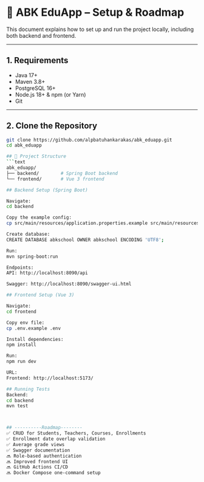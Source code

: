 # 🚀 ABK EduApp – Setup & Roadmap

This document explains how to set up and run the project locally, including both backend and frontend.

---

## 1. Requirements
- Java 17+
- Maven 3.8+
- PostgreSQL 16+
- Node.js 18+ & npm (or Yarn)
- Git

---

## 2. Clone the Repository
```bash
git clone https://github.com/alpbatuhankarakas/abk_eduapp.git
cd abk_eduapp

## 📂 Project Structure
```text
abk_eduapp/
├── backend/        # Spring Boot backend
└── frontend/       # Vue 3 frontend

## Backend Setup (Spring Boot)

Navigate:
cd backend

Copy the example config:
cp src/main/resources/application.properties.example src/main/resources/application.properties

Create database:
CREATE DATABASE abkschool OWNER abkschool ENCODING 'UTF8';

Run:
mvn spring-boot:run

Endpoints:
API: http://localhost:8090/api

Swagger: http://localhost:8090/swagger-ui.html

## Frontend Setup (Vue 3)

Navigate:
cd frontend

Copy env file:
cp .env.example .env

Install dependencies:
npm install

Run:
npm run dev

URL:
Frontend: http://localhost:5173/

## Running Tests
Backend:
cd backend
mvn test



## ----------Roadmap--------
✅ CRUD for Students, Teachers, Courses, Enrollments
✅ Enrollment date overlap validation
✅ Average grade views
✅ Swagger documentation
🔜 Role-based authentication
🔜 Improved frontend UI
🔜 GitHub Actions CI/CD
🔜 Docker Compose one-command setup
